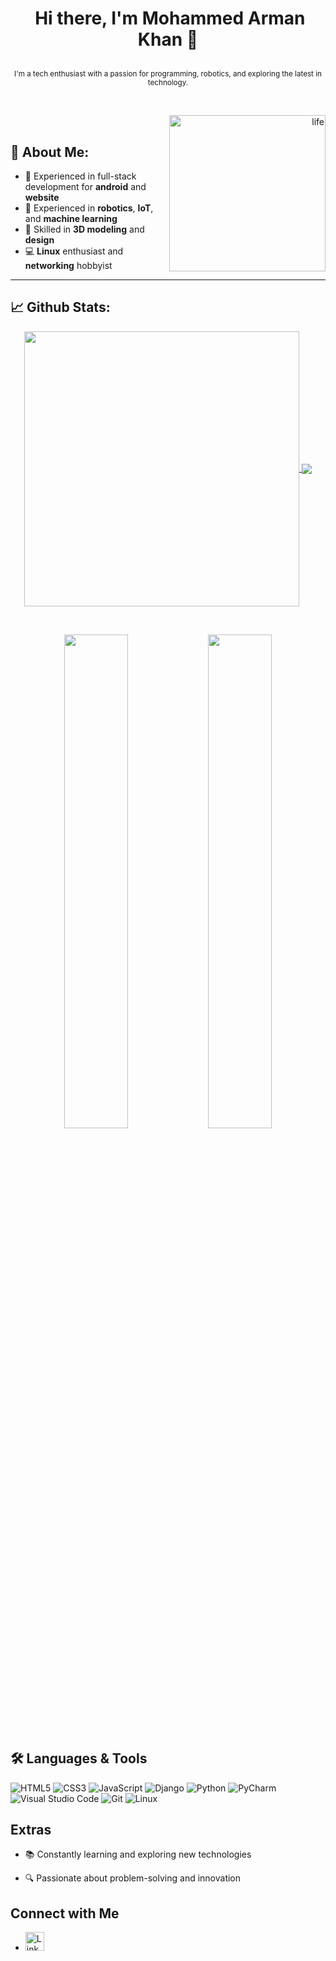 
# <p align="center">️ **Hi there, I'm Mohammed Arman Khan 👋** </p>
<p align="center">️<small>I'm a tech enthusiast with a passion for programming, robotics, and exploring the latest in technology.</small></p>
<br/>

</p>
<p align="right">
  <img align="right" alt="life" width="250" src="https://media.giphy.com/media/v1.Y2lkPTc5MGI3NjExaW16dDE0a2Y3Ymh5Zjk3M2V3b21nMDQyb3o0NjI2MDQ2cWJmOHg0cSZlcD12MV9pbnRlcm5hbF9naWZfYnlfaWQmY3Q9Zw/26SdS6M9jzxdqq72JU/giphy-downsized.gif">
</p>
</br>

<h2 style="text-decoration: none;"> 🙂‍ About Me:</h2>

  - 🚀 Experienced in full-stack development for **android** and **website**
  - 🤖 Experienced in **robotics**, **IoT**, and **machine learning**
  - 🎨 Skilled in **3D modeling** and **design**
  - 💻 **Linux** enthusiast and **networking** hobbyist

---

## 📈 Github Stats:
<p align="center">
<a href="https://github.com/mohammedarmankhan">
<img width="440" align="center" src="https://github-readme-stats.vercel.app/api?username=mohammedarmankhan&show_icons=true&include_all_commits=true&theme=blue-green&count_private=true">
</a>
<a href="https://github.com/mohammedarmankhan/github-readme-stats">
<img align="center" src="https://github-readme-stats.anuraghazra1.vercel.app/api/top-langs/?username=mohammedarmankhan&layout=compact&theme=blue-green" />
</a>
</p>

</br>

<p align="center">
  <img src="https://github-readme-stats.vercel.app/api?username=mohammedarmankhan&show_icons=true&theme=radical" width="45%">
  <img src="https://github-readme-stats.vercel.app/api/top-langs/?username=mohammedarmankhan&layout=compact&theme=radical" width="45%">
</p>

## 🛠️ Languages & Tools
 ![HTML5](https://img.shields.io/badge/-HTML5-E34F26?style=flat&logo=html5&logoColor=white)
 ![CSS3](https://img.shields.io/badge/-CSS3-1572B6?style=flat&logo=css3&logoColor=white)
 ![JavaScript](https://img.shields.io/badge/-JavaScript-F7DF1E?style=flat&logo=javascript&logoColor=black)
 ![Django](https://img.shields.io/badge/-Django-092E20?style=flat&logo=django&logoColor=white)
 ![Python](https://img.shields.io/badge/-Python-3776AB?style=flat&logo=python&logoColor=white)
 ![PyCharm](https://img.shields.io/badge/-PyCharm-000000?style=flat&logo=pycharm&logoColor=white)
 ![Visual Studio Code](https://img.shields.io/badge/-VSCode-007ACC?style=flat&logo=visual-studio-code&logoColor=white)
 ![Git](https://img.shields.io/badge/-Git-F05032?style=flat&logo=git&logoColor=white)
 ![Linux](https://img.shields.io/badge/-Linux-FCC624?style=flat&logo=linux&logoColor=black)

## Extras
- 📚 Constantly learning and exploring new technologies
<!--- 🌱 Open-source contributor and advocate --->
- 🔍 Passionate about problem-solving and innovation

## Connect with Me
- [<img src="https://img.icons8.com/color/48/000000/linkedin.png" width="30" height="30" alt="LinkedIn Icon">](https://www.linkedin.com/in/mohammedarmankhan/)
<!---
- [Twitter](YourTwitterProfileURL)
- [Personal Website](YourWebsiteURL)
- Email: your.email@example.com
--->
